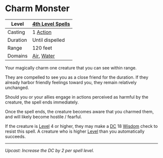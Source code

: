 # Charm Monster

| Level    | [4th Level Spells](4th%20Level%20Spells.md)                                  |
| -------- | ---------------------------------------------------------------------------- |
| Casting  | 1 [Action](../../../../Game%20Procedures/Core%20Procedures/Action.md)        |
| Duration | Until dispelled                                                              |
| Range    | 120 feet                                                                     |
| Domains  | [Air](../../Spell%20Domains/Air.md), [Water](../../Spell%20Domains/Water.md) |

Your magically charm one creature that you can see within range.

They are compelled to see you as a close friend for the duration. If they already harbor friendly feelings toward you, they remain relatively unchanged.

Should you or your allies engage in actions perceived as harmful by the creature, the spell ends immediately.

Once the spell ends, the creature becomes aware that you charmed them, and will likely become hostile / fearful.

If the creature is [Level](../../../../Player%20Characters/Derived%20Statistics/Level.md) 4 or higher, they may make a [DC](../../../../Game%20Procedures/Core%20Procedures/DC.md) 18 [Wisdom](../../../../Player%20Characters/The%20Ability%20Scores/Wisdom.md) check to resist this spell. A creature who is higher [Level](../../../../Player%20Characters/Derived%20Statistics/Level.md) than you automatically succeeds.

---
*Upcast: Increase the DC by 2 per spell level.*
